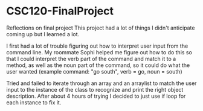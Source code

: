 # CSC120-FinalProject

Reflections on final project
This project had a lot of things I didn't anticipate coming up but I learned a lot.

I first had a lot of trouble figuring out how to interpret user input from the command line. My roommate Sophi helped me figure out how to do this so that I could interpret the verb part of the command and match it to a method, as well as the noun part of the command, so it could do what the user wanted (example command: "go south", verb = go, noun =  south) 

Tried and failed to iterate through an array and an arraylist to match the user input to the instance of the class to recognize and print the right object description. After about 4 hours of trying I decided to just use if loop for each instance to fix it. 
